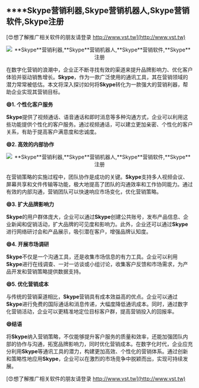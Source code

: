 ## ****Skype**营销利器,**Skype**营销机器人,**Skype**营销软件,**Skype**注册**

[😍想了解推广相关软件的朋友请登录 http://www.vst.tw](http://www.vst.tw)

 <center><img src="https://vst.tw/MP4/tuiguang/png/2.png" alt="**Skype**营销利器,**Skype**营销机器人,**Skype**营销软件,**Skype**注册"></center>

在数字化营销的浪潮中，企业正不断寻找有效的渠道来提升品牌影响力、优化客户体验并驱动销售增长。**Skype**，作为一款广泛使用的通讯工具，其在营销领域的潜力常常被低估。本文将深入探讨如何将**Skype**转化为一款强大的营销利器，帮助企业实现其营销目标。

**😄1. 个性化客户服务**

**Skype**提供了视频通话、语音通话和即时消息等多种沟通方式，企业可以利用这些功能提供个性化的客户服务。通过视频通话，可以建立更加亲密、个性化的客户关系，有助于提高客户满意度和忠诚度。

**😄2. 高效的内部协作**

 <center><img src="https://vst.tw/MP4/tuiguang/png/6.png" alt="**Skype**营销利器,**Skype**营销机器人,**Skype**营销软件,**Skype**注册"></center>

在营销策略的实施过程中，团队协作是成功的关键。**Skype**支持多人视频会议、屏幕共享和文件传输等功能，极大地提高了团队的沟通效率和工作协同能力。通过有效的内部沟通，营销团队可以快速响应市场变化，优化营销策略。

**😄3. 扩大品牌影响力**

**Skype**的用户群体庞大，企业可以通过**Skype**创建公共账号，发布产品信息、企业新闻和促销活动，扩大品牌的可见度和影响力。此外，企业还可以通过**Skype**进行网络研讨会和产品展示，吸引潜在客户，增强品牌认知度。

**😄4. 开展市场调研**

**Skype**不仅是一个沟通工具，还是收集市场信息的有力工具。企业可以利用**Skype**进行在线调查、一对一访谈或小组讨论，收集客户反馈和市场需求，为产品开发和营销策略提供数据支持。

**😄5. 优化营销成本**

与传统的营销渠道相比，**Skype**营销具有成本效益高的优点。企业可以通过**Skype**进行免费的国际通话和消息传递，大幅度降低通讯成本。同时，通过数字化营销活动，企业可以更精准地定位目标客户群，提高营销投入的回报率。

**😄结语**

将**Skype**纳入营销策略，不仅能够提升客户服务的质量和效率，还能加强团队内部的协作与沟通，拓宽品牌影响力，同时优化营销成本。在数字化时代，企业应充分利用**Skype**等通讯工具的潜力，构建更加高效、个性化的营销体系。通过创新和策略性地应用**Skype**，企业可以在激烈的市场竞争中脱颖而出，实现可持续发展。

[😍想了解推广相关软件的朋友请登录 http://www.vst.tw](http://www.vst.tw)



